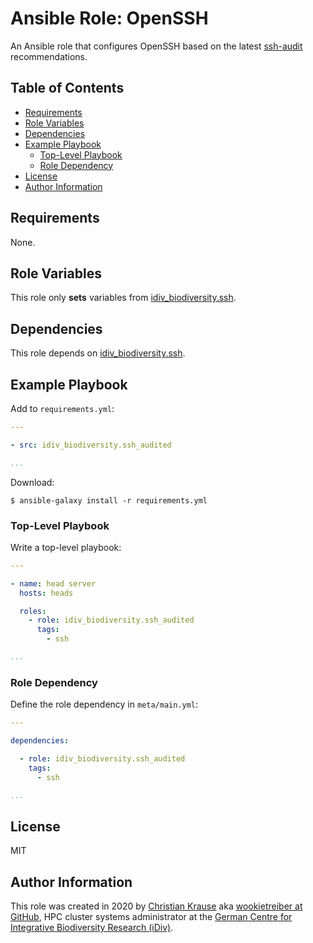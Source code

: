 Ansible Role: OpenSSH
=====================

An Ansible role that configures OpenSSH based on the latest [ssh-audit][]
recommendations.

Table of Contents
-----------------

<!-- toc -->

- [Requirements](#requirements)
- [Role Variables](#role-variables)
- [Dependencies](#dependencies)
- [Example Playbook](#example-playbook)
  * [Top-Level Playbook](#top-level-playbook)
  * [Role Dependency](#role-dependency)
- [License](#license)
- [Author Information](#author-information)

<!-- tocstop -->

Requirements
------------

None.

Role Variables
--------------

This role only **sets** variables from [idiv_biodiversity.ssh][].

Dependencies
------------

This role depends on [idiv_biodiversity.ssh][].

Example Playbook
----------------

Add to `requirements.yml`:

```yml
---

- src: idiv_biodiversity.ssh_audited

...
```

Download:

```console
$ ansible-galaxy install -r requirements.yml
```

### Top-Level Playbook

Write a top-level playbook:

```yml
---

- name: head server
  hosts: heads

  roles:
    - role: idiv_biodiversity.ssh_audited
      tags:
        - ssh

...
```

### Role Dependency

Define the role dependency in `meta/main.yml`:

```yml
---

dependencies:

  - role: idiv_biodiversity.ssh_audited
    tags:
      - ssh

...
```

License
-------

MIT

Author Information
------------------

This role was created in 2020 by [Christian Krause][author] aka [wookietreiber
at GitHub][wookietreiber], HPC cluster systems administrator at the [German
Centre for Integrative Biodiversity Research (iDiv)][idiv].

[author]: https://www.idiv.de/en/groups_and_people/employees/details/61.html
[idiv]: https://www.idiv.de/
[idiv_biodiversity.ssh]: https://galaxy.ansible.com/idiv_biodiversity/ssh
[ssh-audit]: https://github.com/jtesta/ssh-audit
[wookietreiber]: https://github.com/wookietreiber
